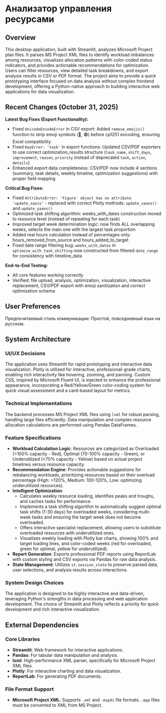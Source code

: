 # Анализатор управления ресурсами

## Overview
This desktop application, built with Streamlit, analyzes Microsoft Project plan files. It parses MS Project XML files to identify workload imbalances among resources, visualizes allocation patterns with color-coded status indicators, and provides actionable recommendations for optimization. Users can filter resources, view detailed task breakdowns, and export analysis results in CSV or PDF format. The project aims to provide a quick prototyping interface focused on data analysis without complex frontend development, offering a Python-native approach to building interactive web applications for data visualization.

## Recent Changes (October 31, 2025)

**Latest Bug Fixes (Export Functionality):**
- Fixed `UnicodeEncodeError` in CSV export: Added `remove_emojis()` function to strip emoji symbols (🔴, 🟢) before cp1251 encoding, ensuring Excel compatibility
- Fixed `KeyError: 'task'` in export functions: Updated CSV/PDF exporters to use correct optimization_results structure (`task_name`, `shift_days`, `improvement`, `reason`, `priority` instead of deprecated `task`, `action`, `details`)
- Enhanced export data completeness: CSV/PDF now include 4 sections (summary, task details, weekly timeline, optimization suggestions) with proper field mapping

**Critical Bug Fixes:**
- Fixed `AttributeError: 'Figure' object has no attribute 'update_xaxis'` - replaced with correct Plotly methods: `update_xaxes()` and `update_yaxes()`
- Optimized task shifting algorithm: weeks_with_dates construction moved to resource level (instead of repeating for each task)
- Improved target week determination logic: now finds ALL overlapping weeks, selects the main one with the largest task proportion
- Added real hours calculation instead of percentages only: hours_removed_from_source and hours_added_to_target
- Fixed date range filtering bug: `weeks_with_dates` in `optimize_with_task_shifting` now constructed from filtered `date_range` for consistency with timeline_data

**End-to-End Testing:**
- All core features working correctly
- Verified: file upload, analysis, optimization, visualization, interactive replacement, CSV/PDF export with emoji sanitization and correct optimization schema

## User Preferences
Предпочитаемый стиль коммуникации: Простой, повседневный язык на русском.

## System Architecture

### UI/UX Decisions
The application uses Streamlit for rapid prototyping and interactive data visualization. Plotly is utilized for interactive, professional-grade charts, enabling rich interactivity like hovering, zooming, and panning. Custom CSS, inspired by Microsoft Fluent UI, is injected to enhance the professional appearance, incorporating a Red/Yellow/Green color-coding system for quick visual assessment and a card-based layout for metrics.

### Technical Implementations
The backend processes MS Project XML files using `lxml` for robust parsing, handling large files efficiently. Data manipulation and complex resource allocation calculations are performed using Pandas DataFrames.

### Feature Specifications
- **Workload Calculation Logic**: Resources are categorized as Overloaded (>100% capacity - Red), Optimal (70-100% capacity - Green), or Underutilized (<70% capacity - Yellow) based on actual project timelines versus resource capacity.
- **Recommendation Engine**: Provides actionable suggestions for rebalancing workloads, prioritizing resources based on their overload percentage (High: >120%, Medium: 100-120%, Low: optimizing underutilized resources).
- **Intelligent Optimization**:
    - Calculates weekly resource loading, identifies peaks and troughs, and caches tasks for performance.
    - Implements a task shifting algorithm to automatically suggest optimal task shifts (1-30 days) for overloaded weeks, considering multi-week tasks and ensuring the target week does not become overloaded.
    - Offers interactive specialist replacement, allowing users to substitute overloaded resources with underutilized ones.
    - Visualizes weekly loading with Plotly bar charts, showing 100% and target loading lines, and color-coded weeks (red for overloaded, green for optimal, yellow for underutilized).
- **Report Generation**: Exports professional PDF reports using ReportLab with custom styling and CSV exports via Pandas for raw data analysis.
- **State Management**: Utilizes `st.session_state` to preserve parsed data, user selections, and analysis results across interactions.

### System Design Choices
The application is designed to be highly interactive and data-driven, leveraging Python's strengths in data processing and web application development. The choice of Streamlit and Plotly reflects a priority for quick development and rich interactive visualization.

## External Dependencies

### Core Libraries
- **Streamlit**: Web framework for interactive applications.
- **Pandas**: For tabular data manipulation and analysis.
- **lxml**: High-performance XML parser, specifically for Microsoft Project XML files.
- **Plotly**: For interactive charting and data visualization.
- **ReportLab**: For generating PDF documents.

### File Format Support
- **Microsoft Project XML**: Supports `.xml` and `.mspdi` file formats. `.mpp` files must be converted to XML from MS Project.